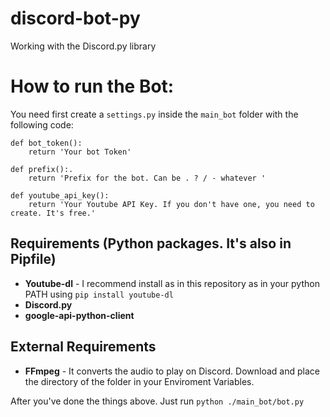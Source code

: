 # discord-bot-py
Working with the Discord.py library

# How to run the Bot:

You need first create a `settings.py` inside the `main_bot` folder with the following code:

```
def bot_token():
    return 'Your bot Token'

def prefix():.
    return 'Prefix for the bot. Can be . ? / - whatever '

def youtube_api_key():
    return 'Your Youtube API Key. If you don't have one, you need to create. It's free.'
```

## Requirements (Python packages. It's also in Pipfile)
* **Youtube-dl** - I recommend install as in this repository as in your python PATH using `pip install youtube-dl`
* **Discord.py**
* **google-api-python-client**

## External Requirements
* **FFmpeg** - It converts the audio to play on Discord. Download and place the directory of the folder in your Enviroment Variables.

After you've done the things above. Just run `python ./main_bot/bot.py`

